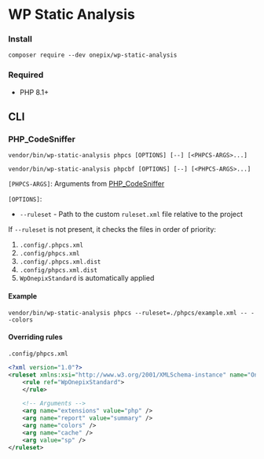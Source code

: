 # WP Static Analysis

### Install

```shell
composer require --dev onepix/wp-static-analysis
```

### Required

- PHP 8.1+

## CLI

### PHP_CodeSniffer

```shell
vendor/bin/wp-static-analysis phpcs [OPTIONS] [--] [<PHPCS-ARGS>...]
```

```shell
vendor/bin/wp-static-analysis phpcbf [OPTIONS] [--] [<PHPCS-ARGS>...]
```

`[PHPCS-ARGS]`: Arguments from [PHP_CodeSniffer](https://github.com/PHPCSStandards/PHP_CodeSniffer/wiki/Usage)

`[OPTIONS]`:

- `--ruleset` - Path to the custom `ruleset.xml` file relative to the project

If `--ruleset` is not present, it checks the files in order of priority:

1. `.config/.phpcs.xml`
2. `.config/phpcs.xml`
3. `.config/.phpcs.xml.dist`
4. `.config/phpcs.xml.dist`
5. `WpOnepixStandard` is automatically applied

#### Example

```
vendor/bin/wp-static-analysis phpcs --ruleset=./phpcs/example.xml -- --colors
```

#### Overriding rules

`.config/phpcs.xml`
```xml
<?xml version="1.0"?>
<ruleset xmlns:xsi="http://www.w3.org/2001/XMLSchema-instance" name="Onepix WP Standard Override" namespace="WpOnepixStandardOverride" xsi:noNamespaceSchemaLocation="https://raw.githubusercontent.com/squizlabs/PHP_CodeSniffer/master/phpcs.xsd">
    <rule ref="WpOnepixStandard">
    </rule>

    <!-- Arguments -->
    <arg name="extensions" value="php" />
    <arg name="report" value="summary" />
    <arg name="colors" />
    <arg name="cache" />
    <arg value="sp" />
</ruleset>
```
